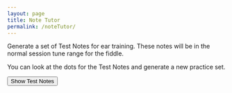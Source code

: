 ```yaml
---
layout: page
title: Note Tutor
permalink: /noteTutor/
---
```

Generate a set of Test Notes for ear training. These notes will be in the normal session tune range for the fiddle.

<!-- Area to store unrolled ABC -->
<textarea id="ABCgenerated" style="display:none;"></textarea>

<!-- Controls for ABC player -->
<div id="ABCplayer"></div>

You can look at the dots for the Test Notes and generate a new practice set.

<form>
	<input type="button" value="Show Test Notes" onclick="toggle(this);">
</form>

<!-- Draw the dots -->
<div class="output">
	<div id="paper0" class="paper"></div>
</div>

<!-- Show errors -->
<br />
<div id='warnings'></div>

<script type="text/javascript" src="{{ site.mp3_host }}/js/abcjs_editor_3.0-min.js"></script>

<script type='text/javascript'>
function toggle(button) {
    switch (button.value) {
		case "Generate Test Notes":
			button.value = "Show Test Notes";
			document.getElementById('paper0').innerHTML = "";
			document.getElementById("paper0").style.height = "0px";  
			ABCgenerated.value = generateNotes(16);
			break;
        case "Show Test Notes":
            button.value = "Generate Test Notes";
            // Display the ABC in the textbox as dots
            abc_editor = new window.ABCJS.Editor("ABCgenerated", { paper_id: "paper0", midi_id:"midi", warnings_id:"warnings", indicate_changed: "true" });
            break;
    }
}

function generateNotes(count) {
	// Allow sharps, naturals and flats
	var Accidentals = ['^', '', '_'];
	// Notes on the fiddle in first position
	var Pitches = ['b', 'a', 'g', 'f', 'e',
				'd', 'C', 'B', 'A',
				'G', 'F', 'E', 'D',
				'C', 'B,','A,', 'G,'];

    // generate notes
    var i = 0;
    var accidental;
	var abcGenerated = 'X: 1\nT: Test Notes\nM: 4/4\nL: 1/8\nK: C\n|';

    while (i < count) {
        var rand=Math.random();
        if(rand > .9) {
            accidental = "^";
        } else if (rand < .1) {
            accidental = "_";
        } else {
            accidental = "";
    	}
		var pitch = Pitches[Math.floor(Math.random()*Pitches.length)];
        // Ignore the high b sharp and low G flat
        if ((accidental == '^' && pitch == 'b') || (accidental == '_' && pitch == 'G,')) {
            continue;
        }
        // add test note and rests to abc
        abcGenerated += accidental + pitch + '8| z8 | z8 |'
        i++
        if (i % 4 == 0) {
            abcGenerated += '\n';
        }
    }
	return abcGenerated;
}

$(document).ready(function()
{
	var context = new AudioContext();

	// Generate an initial set of test notes
	ABCgenerated.value = generateNotes(16);

	// Create the ABC player
    ABCplayer.innerHTML = createABCplayer('generated', 'abcplayer_tunepage', '{{ site.defaultABCplayer }}');

	// One-liner to resume playback when user interacted with the page
	document.querySelector('button').addEventListener('click', function() {
		context.resume().then(() => {
	    	console.log('Playback button selected');
	  	});
  	});
});
</script>
